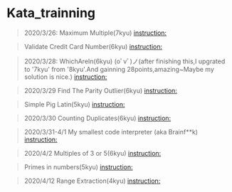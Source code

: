# Kata_trainning
> 2020/3/26:
>Maximum Multiple(7kyu)
[instruction:](https://github.com/qy201706/Kata-/blob/master/7kyu/Maximum%20Multiple/question_instruction/question.txt)

>Validate Credit Card Number(6kyu)
[instruction:](https://github.com/qy201706/Kata-/blob/master/6kyu/Validate%20Credit%20Card%20Number/question_instruction/question.txt)

> 2020/3/28:
WhichAreIn(6kyu)  (oﾟvﾟ)ノ(after finishing this,I upgrated to '7kyu' from '8kyu'.And gainning 28points,amazing~Maybe my solution is nice.)
>[instruction:](https://github.com/qy201706/Kata-/blob/master/6kyu/WhichAreIn/question_instruction/question.txt)

> 2020/3/29
>Find The Parity Outlier(6kyu)
[instruction:](https://github.com/qy201706/Kata-/blob/master/6kyu/Find%20The%20Parity%20Outlier/question_instruction/question.txt)

>Simple Pig Latin(5kyu)
[instruction:](https://github.com/qy201706/Kata-/blob/master/5kyu/Simple%20Pig%20Latin/question_instruction/question.txt)

> 2020/3/30
>Counting Duplicates(6kyu)
[instruction:](https://github.com/qy201706/Kata-/blob/master/6kyu/Counting%20Duplicates/question_instruction/question.txt)

> 2020/3/31-4/1
> My smallest code interpreter (aka Brainf**k)
[instruction:](https://github.com/qy201706/Kata-/blob/master/5kyu/(Unsolved)My%20smallest%20code%20interpreter%20(aka%20Brainfk)/question_instruction/question.txt)

> 2020/4/2
> Multiples of 3 or 5(6kyu)
[instruction:](https://github.com/qy201706/Kata-/blob/master/6kyu/Multiples%20of%203%20or%205/question.txt)

> Primes in numbers(5kyu)
[instruction:](https://github.com/qy201706/Kata-/blob/master/5kyu/Primes%20in%20numbers/question_instruction/question.txt)

> 2020/4/12
> Range Extraction(4kyu)
[instruction:](https://github.com/qy201706/Kata-/blob/master/4kyu/Range%20Extraction/question_instruction/question.txt)
